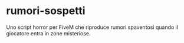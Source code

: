 # rumori-sospetti
 Uno script horror per FiveM che riproduce rumori spaventosi quando il giocatore entra in zone misteriose.
